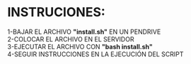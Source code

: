 <H1>INSTRUCIONES:</H1>

1-BAJAR EL ARCHIVO <b>"install.sh"</b> EN UN PENDRIVE <BR>
2-COLOCAR EL ARCHIVO EN EL SERVIDOR <BR>
3-EJECUTAR EL ARCHIVO CON <b>"bash install.sh"</b> <BR>
4-SEGUIR INSTRUCCIONES EN LA EJECUCIÓN DEL SCRIPT<BR></P>
